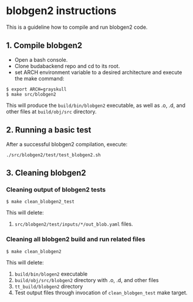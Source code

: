 # blobgen2 instructions

This is a guideline how to compile and run blobgen2 code.

## 1. Compile blobgen2
- Open a bash console.
- Clone budabackend repo and cd to its root.
- set ARCH environment variable to a desired architecture and execute the make command:
```
$ export ARCH=grayskull
$ make src/blobgen2
```

This will produce the `build/bin/blobgen2` executable, as well as .o, .d, and other files at `build/obj/src` directory.

## 2. Running a basic test
After a successful blobgen2 compilation, execute:
```
./src/blobgen2/test/test_blobgen2.sh
```

## 3. Cleaning blobgen2

### Cleaning output of blobgen2 tests
```
$ make clean_blobgen2_test
```

This will delete:
1. `src/blobgen2/test/inputs/*/out_blob.yaml` files.


### Cleaning all blobgen2 build and run related files
```
$ make clean_blobgen2
```

This will delete:
1. `build/bin/blogen2` executable 
2. `build/obj/src/blobgen2` directory with .o, .d, and other files
3. `tt_build/blobgen2` directory
4. Test output files through invocation of `clean_blobgen_test` make target.